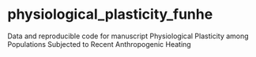 # physiological_plasticity_funhe
Data and reproducible code for manuscript Physiological Plasticity among Populations Subjected to Recent Anthropogenic Heating
